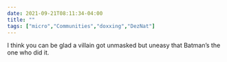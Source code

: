 ```yaml
---
date: 2021-09-21T08:11:34-04:00
title: ""
tags: ["micro","Communities","doxxing","DezNat"]
---
```

I think you can be glad a villain got unmasked but uneasy that Batman’s the one who did it. 
